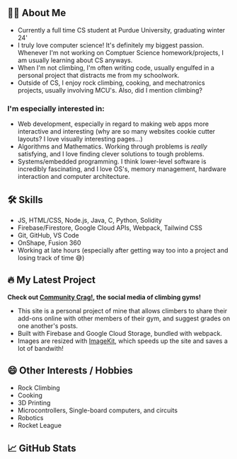 ## 🙋‍♂️  About Me
- Currently a full time CS student at Purdue University, graduating winter 24'
- I truly love computer science! It's definitely my biggest passion. Whenever I'm not working on Comptuer Science homework/projects, I am usually learning about CS anyways.
- When I'm not climbing, I'm often writing code, usually engulfed in a personal project that distracts me from my schoolwork.
- Outside of CS, I enjoy rock climbing, cooking, and mechatronics projects, usually involving MCU's. Also, did I mention climbing?
### I'm especially interested in:
  - Web development, especially in regard to making web apps more interactive and interesting (why are so many websites cookie cutter layouts? I love visually interesting pages...)
  - Algorithms and Mathematics. Working through problems is *really* satisfying, and I love finding clever solutions to tough problems.
  - Systems/embedded programming. I think lower-level software is incredibly fascinating, and I love OS's, memory management, hardware interaction and computer architecture.

## 🛠️ Skills
- JS, HTML/CSS, Node.js, Java, C, Python, Solidity
- Firebase/Firestore, Google Cloud APIs, Webpack, Tailwind CSS
- Git, GitHub, VS Code
- OnShape, Fusion 360
- Working at late hours (especially after getting way too into a project and losing track of time 😅)

## 🔥 My Latest Project
**Check out [**Community Crag!**](https://communitycrag.com), the social media of climbing gyms!**
- This site is a personal project of mine that allows
climbers to share their add-ons online with other members of their gym, and suggest grades on one another's posts.
- Built with Firebase and Google Cloud Storage, bundled with webpack.
- Images are resized with [ImageKit](https://imagekit.io), which speeds up the site and saves a lot of bandwith!

## 😄 Other Interests / Hobbies
- Rock Climbing
- Cooking
- 3D Printing
- Microcontrollers, Single-board computers, and circuits
- Robotics
- Rocket League

## 📈  GitHub Stats
